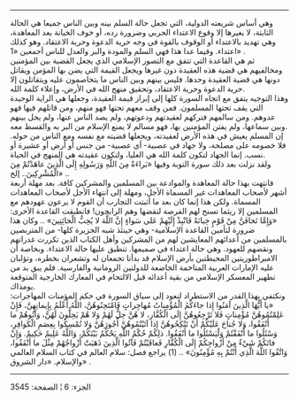 ------------------------------------------------------------------------

وهي أساس شريعته الدولية، التي تجعل حالة السلم بينه وبين الناس جميعا هي
الحالة الثابتة، لا يغيرها إلا وقوع الاعتداء الحربي وضرورة رده، أو خوف
الخيانة بعد المعاهدة، وهي تهديد بالاعتداء أو الوقوف بالقوة في وجه حرية
الدعوة وحرية الاعتقاد. وهو كذلك اعتداء. وفيما عدا هذا فهي السلم والمودة
والبر والعدل للناس أجمعين «1» .  
ثم هي القاعدة التي تتفق مع التصور الإسلامي الذي يجعل القضية بين المؤمنين
ومخالفيهم هي قضية هذه العقيدة دون غيرها ويجعل القيمة التي يضن بها المؤمن
ويقاتل دونها هي قضية العقيدة وحدها. فليس بينهم وبين الناس ما يتخاصمون
عليه ويتقاتلون إلا حرية الدعوة وحرية الاعتقاد، وتحقيق منهج الله في
الأرض، وإعلاء كلمة الله.  
وهذا التوجيه يتفق مع اتجاه السورة كلها إلى إبراز قيمة العقيدة، وجعلها هي
الراية الوحيدة التي يقف تحتها المسلمون. فمن وقف معهم تحتها فهو منهم، ومن
قاتلهم فيها فهو عدوهم. ومن سالمهم فتركهم لعقيدتهم ودعوتهم، ولم يصد الناس
عنها، ولم يحل بينهم وبين سماعها، ولم يفتن المؤمنين بها، فهو مسالم لا
يمنع الإسلام من البر به والقسط معه.  
إن المسلم يعيش في هذه الأرض لعقيدته، ويجعلها قضيته مع نفسه ومع الناس من
حوله. فلا خصومه على مصلحة، ولا جهاد في عصبية- أي عصبية- من جنس أو أرض أو
عشيرة أو نسب. إنما الجهاد لتكون كلمة الله هي العليا، ولتكون عقيدته هي
المنهج في الحياة.  
ولقد نزلت بعد ذلك سورة التوبة وفيها «بَراءَةٌ مِنَ اللَّهِ وَرَسُولِهِ إِلَى الَّذِينَ
عاهَدْتُمْ مِنَ الْمُشْرِكِينَ.. إلخ» ..  
فانتهت بهذا حالة المعاهدة والموادعة بين المسلمين والمشركين كافة. بعد
مهلة أربعة أشهر لأصحاب المعاهدات غير المسماة الأجل، ومهلة إلى انتهاء
الأجل لأصحاب المعاهدات المسماة. ولكن هذا إنما كان بعد ما أثبتت التجارب
أن القوم لا يرعون عهودهم مع المسلمين إلا ريثما تسنح لهم الفرصة لنقضها
وهم الرابحون! فانطبقت القاعدة الأخرى: «وَإِمَّا تَخافَنَّ مِنْ قَوْمٍ خِيانَةً فَانْبِذْ
إِلَيْهِمْ عَلى سَواءٍ إِنَّ اللَّهَ لا يُحِبُّ الْخائِنِينَ» .. وكان هذا ضرورة لتأمين القاعدة
الإسلامية- وهي حينئذ شبه الجزيرة كلها- من المتربصين بالمسلمين من أعدائهم
المعايشين لهم من المشركين وأهل الكتاب الذين تكررت غدراتهم ونقضهم للعهود.
وهي حالة اعتداء في صميمها. تنطبق عليها حالة الاعتداء. وبخاصة أن
الامبراطوريتين المحيطتين بأرض الإسلام قد بدأتا تجمعان له وتشعران بخطره،
وتؤلبان عليه الإمارات العربية المتاخمة الخاضعة للدولتين الرومانية
والفارسية. فلم يبق بد من تطهير المعسكر الإسلامي من بقية أعدائه قبل
الالتحام في المعارك الخارجية المتوقعة يومذاك.  
ونكتفي بهذا القدر من الاستطراد لنعود إلى سياق السورة في حكم المؤمنات
المهاجرات: «يا أَيُّهَا الَّذِينَ آمَنُوا إِذا جاءَكُمُ الْمُؤْمِناتُ مُهاجِراتٍ فَامْتَحِنُوهُنَّ،
اللَّهُ أَعْلَمُ بِإِيمانِهِنَّ، فَإِنْ عَلِمْتُمُوهُنَّ مُؤْمِناتٍ فَلا تَرْجِعُوهُنَّ إِلَى الْكُفَّارِ، لا هُنَّ حِلٌّ
لَهُمْ وَلا هُمْ يَحِلُّونَ لَهُنَّ، وَآتُوهُمْ ما أَنْفَقُوا، وَلا جُناحَ عَلَيْكُمْ أَنْ تَنْكِحُوهُنَّ إِذا
آتَيْتُمُوهُنَّ أُجُورَهُنَّ وَلا تُمْسِكُوا بِعِصَمِ الْكَوافِرِ، وَسْئَلُوا ما أَنْفَقْتُمْ وَلْيَسْئَلُوا ما
أَنْفَقُوا. ذلِكُمْ حُكْمُ اللَّهِ يَحْكُمُ بَيْنَكُمْ، وَاللَّهُ عَلِيمٌ حَكِيمٌ. وَإِنْ فاتَكُمْ شَيْءٌ مِنْ
أَزْواجِكُمْ إِلَى الْكُفَّارِ فَعاقَبْتُمْ فَآتُوا الَّذِينَ ذَهَبَتْ أَزْواجُهُمْ مِثْلَ ما أَنْفَقُوا،
وَاتَّقُوا اللَّهَ الَّذِي أَنْتُمْ بِهِ مُؤْمِنُونَ» .. (1) يراجع فصل: سلام العالم في كتاب
السلام العالمي والإسلام. «دار الشروق» .

------------------------------------------------------------------------

الجزء: 6 ¦ الصفحة: 3545
